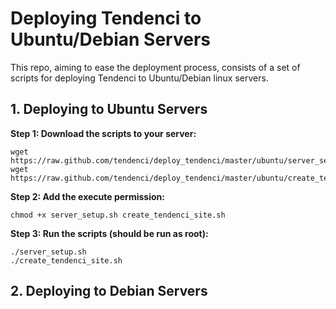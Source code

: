 # Deploying Tendenci to Ubuntu/Debian Servers

This repo, aiming to ease the deployment process, consists of a set of scripts for deploying Tendenci to Ubuntu/Debian linux servers.

## 1. Deploying to Ubuntu Servers

**Step 1: Download the scripts to your server:**

	wget https://raw.github.com/tendenci/deploy_tendenci/master/ubuntu/server_setup.sh
	wget https://raw.github.com/tendenci/deploy_tendenci/master/ubuntu/create_tendenci_site.sh

**Step 2: Add the execute permission:**

	chmod +x server_setup.sh create_tendenci_site.sh

**Step 3: Run the scripts (should be run as root):**

	./server_setup.sh
	./create_tendenci_site.sh


## 2. Deploying to Debian Servers
